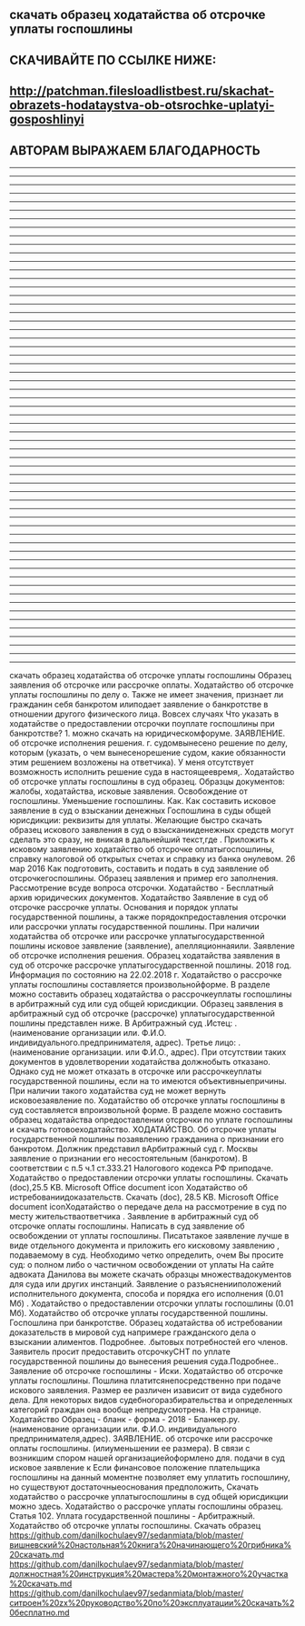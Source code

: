 скачать образец ходатайства об отсрочке уплаты госпошлины
--------------------------------------------------
СКАЧИВАЙТЕ ПО ССЫЛКЕ НИЖЕ:
--------------------------------------------------
http://patchman.filesloadlistbest.ru/skachat-obrazets-hodataystva-ob-otsrochke-uplatyi-gosposhlinyi
--------------------------------------------------
АВТОРАМ ВЫРАЖАЕМ БЛАГОДАРНОСТЬ
--------------------------------------------------
--------------------------------------------------
--------------------------------------------------
--------------------------------------------------
--------------------------------------------------
--------------------------------------------------
--------------------------------------------------
--------------------------------------------------
--------------------------------------------------
--------------------------------------------------
--------------------------------------------------
--------------------------------------------------
--------------------------------------------------
--------------------------------------------------
--------------------------------------------------
--------------------------------------------------
--------------------------------------------------
--------------------------------------------------
--------------------------------------------------
--------------------------------------------------
--------------------------------------------------
--------------------------------------------------
--------------------------------------------------
--------------------------------------------------
--------------------------------------------------
--------------------------------------------------
--------------------------------------------------
--------------------------------------------------
--------------------------------------------------
--------------------------------------------------
--------------------------------------------------
--------------------------------------------------
--------------------------------------------------
--------------------------------------------------
--------------------------------------------------
--------------------------------------------------
--------------------------------------------------
--------------------------------------------------
--------------------------------------------------
--------------------------------------------------
--------------------------------------------------
--------------------------------------------------
--------------------------------------------------
--------------------------------------------------
--------------------------------------------------
--------------------------------------------------
--------------------------------------------------
--------------------------------------------------
--------------------------------------------------
--------------------------------------------------
--------------------------------------------------
--------------------------------------------------
--------------------------------------------------
--------------------------------------------------
--------------------------------------------------
--------------------------------------------------
--------------------------------------------------
--------------------------------------------------
--------------------------------------------------
--------------------------------------------------
скачать образец ходатайства об отсрочке уплаты госпошлины Образец заявления об отсрочке или рассрочке оплаты. Ходатайство об отсрочке уплаты госпошлины по делу о. Также не имеет значения, признает ли гражданин себя банкротом илиподает заявление о банкротстве в отношении другого физического лица. Вовсех случаях  Что указать в ходатайстве о предоставлении отсрочки поуплате госпошлины при банкротстве? 1.  можно скачать на юридическомфоруме. ЗАЯВЛЕНИЕ. об отсрочке исполнения решения.   г. судомвынесено решение по делу, которым  (указать, о чем вынесенорешение судом, какие обязанности этим решением возложены на ответчика). У меня отсутствует возможность исполнить решение суда в настоящеевремя,. Ходатайство об отсрочке уплаты госпошлины в суд  образец. Образцы документов: жалобы, ходатайства, исковые заявления. Освобождение от госпошлины. Уменьшение госпошлины. Как. Как составить исковое заявление в суд о взыскании денежных
Госпошлина в суды общей юрисдикции: реквизиты для уплаты. Желающие быстро скачать образец искового заявления в суд о взысканииденежных средств могут сделать это сразу, не вникая в дальнейший текст,где . Приложить к исковому заявлению ходатайство об отсрочке оплатыгоспошлины, справку налоговой об открытых счетах и справку из банка онулевом. 26 мар 2016  Как подготовить, составить и подать в суд заявление об отсрочкегоспошлины. Образец заявления и пример его заполнения. Рассмотрение всуде вопроса отсрочки. Ходатайство - Бесплатный архив юридических документов. Ходатайство Заявление в суд об отсрочке рассрочке уплаты. Основания и порядок уплаты государственной пошлины, а также порядокпредоставления отсрочки или рассрочки уплаты государственной пошлины. При наличии ходатайства об отсрочке или рассрочке уплатыгосударственной пошлины исковое заявление (заявление), апелляционнаяили. Заявление об отсрочке исполнения решения. Образец ходатайства заявления в суд об отсрочке рассрочке уплатыгосударственной пошлины. 2018 год. Информация по состоянию на 22.02.2018 г.
Ходатайство о рассрочке уплаты госпошлины составляется произвольнойформе. В разделе можно составить образец ходатайства о рассрочкеуплаты госпошлины в арбитражный суд или суд общей юрисдикции. Образец заявления в арбитражный суд об отсрочке (рассрочке) уплатыгосударственной пошлины представлен ниже. В Арбитражный суд  .Истец: . (наименование организации или. Ф.И.О. индивидуального.предпринимателя, адрес). Третье лицо: . (наименование организации. или Ф.И.О., адрес). При отсутствии таких документов в удовлетворении ходатайства должнобыть отказано. Однако суд не может отказать в отсрочке или рассрочкеуплаты государственной пошлины, если на то имеются объективныепричины. При наличии такого ходатайства суд не может вернуть исковоезаявление по. Ходатайство об отсрочке уплаты госпошлины в суд составляется впроизвольной форме. В разделе можно составить образец ходатайства опредоставлении отсрочки по уплате госпошлины и скачать готовоеходатайство. ХОДАТАЙСТВО. Об отсрочке уплаты государственной пошлины позаявлению гражданина о признании его банкротом. Должник представил вАрбитражный суд г. Москвы заявление о признании его несостоятельным (банкротом). В соответствии с п.5 ч.1 ст.333.21 Налогового кодекса РФ приподаче. Ходатайство о предоставлении отсрочки уплаты госпошлины. Скачать (doc),25.5 KB. Microsoft Office document icon Ходатайство об истребованиидоказательств. Скачать (doc), 28.5 KB. Microsoft Office document iconХодатайство о передаче дела на рассмотрение в суд по месту жительстваответчика . Заявление в арбитражный суд об отсрочке оплаты госпошлины. Написать в суд заявление об освобождении от уплаты госпошлины. Писатьтакое заявление лучше в виде отдельного документа и приложить его кисковому заявлению , подаваемому в суд. Необходимо четко определить, очем Вы просите суд: о полном либо о частичном освобождении от уплаты
На сайте адвоката Данилова вы можете скачать образцы множествадокументов для суда или других инстанций.  Заявление о разъясненииположений исполнительного документа, способа и порядка его исполнения (0.01 Мб) . Ходатайство о предоставлении отсрочки уплаты госпошлины (0.01 Мб). Ходатайство об отсрочке уплаты государственной пошлины. Госпошлина при банкротстве. Образец ходатайства об истребовании доказательств в мировой суд напримере гражданского дела о взыскании алиментов. Подробнее. .бытовых потребностей его членов. Заявитель просит предоставить отсрочкуСНТ по уплате государственной пошлины до вынесения решения суда.Подробнее.. Заявление об отсрочке госпошлины - Иски. Ходатайство об отсрочке уплаты госпошлины. Пошлина платитсянепосредственно при подаче искового заявления. Размер ее различен изависит от вида судебного дела. Для некоторых видов судебногоразбирательства и определенных категорий граждан она вообще непредусмотрена. На странице. Ходатайство  Образец - бланк - форма - 2018 - Бланкер.ру. (наименование организации или. Ф.И.О. индивидуального предпринимателя,адрес). ЗАЯВЛЕНИЕ. об отсрочке или рассрочке оплаты госпошлины. (илиуменьшении ее размера). В связи с возникшим спором нашей организациейоформлено для. подачи в суд исковое заявление к
Если финансовое положение плательщика госпошлины на данный моментне позволяет ему уплатить госпошлину, но существуют достаточныеоснования предположить,  Скачать ходатайство о рассрочке уплатыгоспошлины в суд общей юрисдикции можно здесь. Ходатайство о рассрочке уплаты госпошлины  образец. Статья 102. Уплата государственной пошлины - Арбитражный. Ходатайство об отсрочке уплаты госпошлины. Скачать образец
https://github.com/danilkochulaev97/sedanmiata/blob/master/вишневский%20настольная%20книга%20начинающего%20грибника%20скачать.md
https://github.com/danilkochulaev97/sedanmiata/blob/master/должностная%20инструкция%20мастера%20монтажного%20участка%20скачать.md
https://github.com/danilkochulaev97/sedanmiata/blob/master/ситроен%20zx%20руководство%20по%20эксплуатации%20скачать%20бесплатно.md